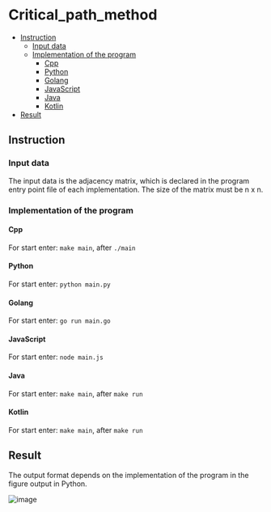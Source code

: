 # Critical_path_method
* [Instruction](#instruction)
  * [Input data](#input-data)
  * [Implementation of the program](#implementation-of-the-program)
    * [Cpp](#cpp)
    * [Python](#python)
    * [Golang](#golang)
    * [JavaScript](#javascript)
    * [Java](#java)
    * [Kotlin](#kotlin)
* [Result](#result)

## Instruction
### Input data
The input data is the adjacency matrix, which is declared in the program entry point file of each implementation. The size of the matrix must be n x n.

### Implementation of the program
#### Cpp
For start enter: `make main`, after `./main`

#### Python
For start enter: `python main.py`

#### Golang
For start enter: `go run main.go`

#### JavaScript
For start enter: `node main.js`

#### Java
For start enter: `make main`, after `make run`

#### Kotlin
For start enter: `make main`, after `make run`

## Result
The output format depends on the implementation of the program in the figure output in Python.

![image](https://github.com/bushuevda/Critical_path_method/assets/73591672/d4466f15-1780-4b36-9335-63879e1e3ffb)

